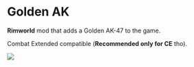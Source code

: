 # Golden AK

**Rimworld** mod that adds a Golden AK-47 to the game.

Combat Extended compatible (**Recommended only for CE** tho).

![ ](https://github.com/AOx0/rimworld-GoldenAK-47/blob/master/About/Preview.png)

